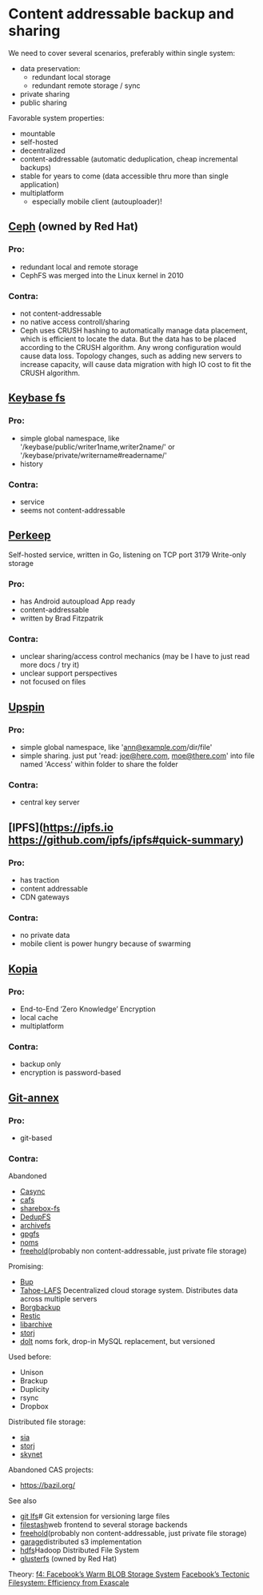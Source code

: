 # Content addressable backup and sharing
We need to cover several scenarios, preferably within single system:
- data preservation:
	- redundant local storage
	- redundant remote storage / sync
- private sharing
- public sharing

Favorable system properties:
- mountable
- self-hosted
- decentralized
- content-addressable (automatic deduplication, cheap incremental backups)
- stable for years to come (data accessible thru more than single application)
- multiplatform
	- especially mobile client (autouploader)!

## [Ceph](https://ceph.com) (owned by Red Hat)
### Pro:
- redundant local and remote storage
- CephFS was merged into the Linux kernel in 2010
### Contra:
- not content-addressable
- no native access controll/sharing
- Ceph uses CRUSH hashing to automatically manage data placement, which is efficient to locate the data. But the data has to be placed according to the CRUSH algorithm. Any wrong configuration would cause data loss. Topology changes, such as adding new servers to increase capacity, will cause data migration with high IO cost to fit the CRUSH algorithm.

## [Keybase fs](https://book.keybase.io/docs/files/details) 
### Pro:
- simple global namespace, like '/keybase/public/writer1name,writer2name/' or '/keybase/private/writername#readername/'
- history
### Contra:
- service
- seems not content-addressable
## [Perkeep](https://perkeep.org/)
Self-hosted service, written in Go, listening on TCP port 3179
Write-only storage
### Pro:
- has Android autoupload App ready
- content-addressable
- written by Brad Fitzpatrik
### Contra:
- unclear sharing/access control mechanics (may be I have to just read more docs / try it)
- unclear support perspectives
- not focused on files
## [Upspin](https://upspin.io/)
### Pro:
- simple global namespace, like 'ann@example.com/dir/file'
- simple sharing. just put 'read: joe@here.com, moe@there.com' into file named 'Access' within folder to share the folder
### Contra:
- central key server
## [IPFS](https://ipfs.io https://github.com/ipfs/ipfs#quick-summary)
### Pro:
- has traction
- content addressable
- CDN gateways
### Contra:
- no private data
- mobile client is power hungry because of swarming
## [Kopia](https://kopia.io)
### Pro:
- End-to-End ‘Zero Knowledge’ Encryption
- local cache
- multiplatform
### Contra:
- backup only
- encryption is password-based
## [Git-annex](https://git-annex.branchable.com)
### Pro:
- git-based
### Contra:

Abandoned
- [Casync](https://github.com/systemd/casync)
- [cafs](https://github.com/indyjo/cafs)
- [sharebox-fs](https://github.com/chmduquesne/sharebox-fs)
- [DedupFS](https://github.com/xolox/dedupfs)
- [archivefs](https://github.com/tmbdev-archive/archivefs)
- [gpgfs](https://github.com/datapartyjs/gpgfs)
- [noms](https://github.com/attic-labs/noms/)
- [freehold](https://github.com/timshannon/freehold)(probably non content-addressable, just private file storage)

Promising:
- [Bup](https://bup.github.io/)
- [Tahoe-LAFS](https://tahoe-lafs.org/trac/tahoe-lafs) Decentralized cloud storage system. Distributes data across multiple servers
- [Borgbackup](https://www.borgbackup.org/)
- [Restic](https://restic.net)
- [libarchive](https://www.libarchive.org/)
- [storj](https://www.storj.io/)
- [dolt](https://github.com/dolthub/dolt) noms fork, drop-in MySQL replacement, but versioned

Used before:
- Unison
- Brackup
- Duplicity
- rsync
- Dropbox

Distributed file storage:
- [sia](https://sia.tech)
- [storj](https://www.storj.io/)
 - [skynet](https://skynetlabs.com)

Abandoned CAS projects:
- https://bazil.org/

See also
- [git lfs](https://git-lfs.github.com)# Git extension for versioning large files
- [filestash](https://www.filestash.app)web frontend to several storage backends
- [freehold](https://github.com/timshannon/freehold)(probably non content-addressable, just private file storage)
- [garage](https://garagehq.deuxfleurs.fr)distributed s3 implementation
- [hdfs](https://www.bigdataschool.ru/wiki/hdfs)Hadoop Distributed File System
- [glusterfs](https://www.gluster.org) (owned by Red Hat)

Theory:
[f4: Facebook’s Warm BLOB Storage System](https://www.usenix.org/system/files/conference/osdi14/osdi14-paper-muralidhar.pdf)
[Facebook’s Tectonic Filesystem: Efficiency from Exascale](https://www.usenix.org/system/files/fast21-pan.pdf)
